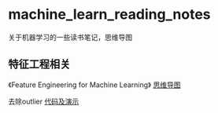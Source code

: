 # machine_learn_reading_notes
关于机器学习的一些读书笔记，思维导图

## 特征工程相关

《Feature Engineering for Machine Learning》 [思维导图](  https://github.com/cjn-chen/machine_learn_reading_notes/tree/master/Feature_Engineering_for_Machine_Learning)

去除outlier [代码及演示](https://github.com/cjn-chen/machine_learn_reading_notes/tree/master/outlier_detection)
